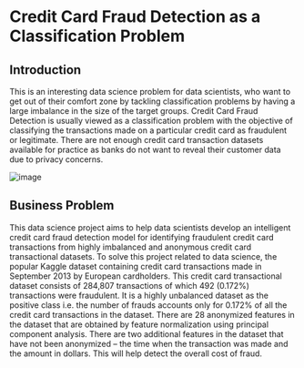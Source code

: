 # Credit Card Fraud Detection as a Classification Problem

## Introduction

This is an interesting data science problem for data scientists, who want to get out of their comfort zone by tackling classification problems by having a large imbalance in the size of the target groups. Credit Card Fraud Detection is usually viewed as a classification problem with the objective of classifying the transactions made on a particular credit card as fraudulent or legitimate. There are not enough credit card transaction datasets available for practice as banks do not want to reveal their customer data due to privacy concerns.

![image](https://user-images.githubusercontent.com/25245195/181879624-b30840e8-04a8-4fd8-a488-b1b9faa4d19b.png)

## Business Problem
This data science project aims to help data scientists develop an intelligent credit card fraud detection model for identifying fraudulent credit card transactions from highly imbalanced and anonymous credit card transactional datasets. To solve this project related to data science, the popular Kaggle dataset containing credit card transactions made in September 2013 by European cardholders. This credit card transactional dataset consists of 284,807 transactions of which 492 (0.172%) transactions were fraudulent. It is a highly unbalanced dataset as the positive class i.e. the number of frauds accounts only for 0.172% of all the credit card transactions in the dataset. There are 28 anonymized features in the dataset that are obtained by feature normalization using principal component analysis. There are two additional features in the dataset that have not been anonymized – the time when the transaction was made and the amount in dollars. This will help detect the overall cost of fraud.



